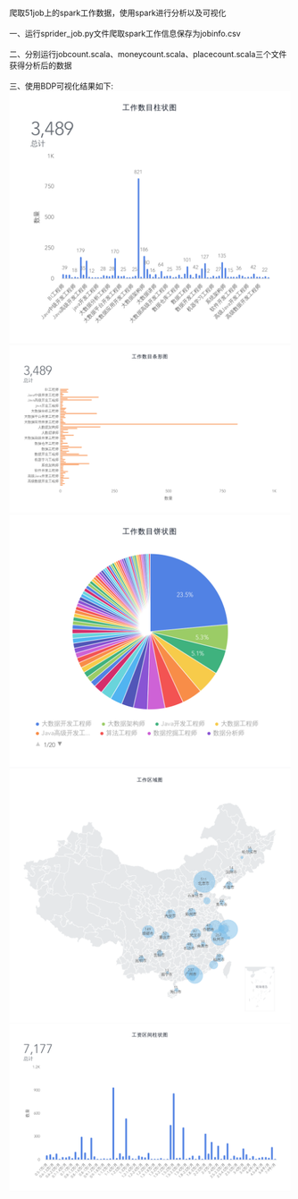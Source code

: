 <br>爬取51job上的spark工作数据，使用spark进行分析以及可视化</br>
<br>一、运行sprider_job.py文件爬取spark工作信息保存为jobinfo.csv</br>
<br>二、分别运行jobcount.scala、moneycount.scala、placecount.scala三个文件获得分析后的数据</br>
<br>三、使用BDP可视化结果如下:</br>
![Image text](https://github.com/chinaup/sparkjob/blob/master/sparkjob/picture/%E5%B7%A5%E4%BD%9C%E6%95%B0%E7%9B%AE%E6%9F%B1%E7%8A%B6%E5%9B%BE.png)
![Image text](https://github.com/chinaup/sparkjob/blob/master/sparkjob/picture/%E5%B7%A5%E4%BD%9C%E6%95%B0%E7%9B%AE%E6%9D%A1%E5%BD%A2%E5%9B%BE.png)
![Image text](https://github.com/chinaup/sparkjob/blob/master/sparkjob/picture/%E5%B7%A5%E4%BD%9C%E6%95%B0%E7%9B%AE%E9%A5%BC%E7%8A%B6%E5%9B%BE.png)
![Image text](https://github.com/chinaup/sparkjob/blob/master/sparkjob/picture/%E5%B7%A5%E4%BD%9C%E5%8C%BA%E5%9F%9F%E5%9B%BE.png
)
![Image text](https://github.com/chinaup/sparkjob/blob/master/sparkjob/picture/%E5%B7%A5%E8%B5%84%E5%8C%BA%E9%97%B4%E6%9F%B1%E7%8A%B6%E5%9B%BE.png)
